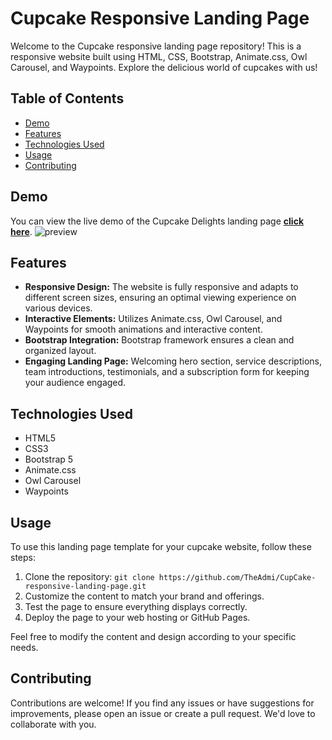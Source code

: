 # Cupcake Responsive Landing Page

Welcome to the Cupcake responsive landing page repository! This is a responsive website built using HTML, CSS, Bootstrap, Animate.css, Owl Carousel, and Waypoints. Explore the delicious world of cupcakes with us!

## Table of Contents
- [Demo](#demo)
- [Features](#features)
- [Technologies Used](#technologies-used)
- [Usage](#usage)
- [Contributing](#contributing)

## Demo
You can view the live demo of the Cupcake Delights landing page [**click here**](http://beastechnologies.me/CupCake-responsive-landing-page).
![preview](https://github.com/TheAdmi/CupCake-responsive-landing-page/assets/95725338/15e13407-d5a7-40fa-857c-0265880ff044)

## Features
- **Responsive Design:** The website is fully responsive and adapts to different screen sizes, ensuring an optimal viewing experience on various devices.
- **Interactive Elements:** Utilizes Animate.css, Owl Carousel, and Waypoints for smooth animations and interactive content.
- **Bootstrap Integration:** Bootstrap framework ensures a clean and organized layout.
- **Engaging Landing Page:** Welcoming hero section, service descriptions, team introductions, testimonials, and a subscription form for keeping your audience engaged.

## Technologies Used
- HTML5
- CSS3
- Bootstrap 5
- Animate.css
- Owl Carousel
- Waypoints

## Usage
To use this landing page template for your cupcake website, follow these steps:
1. Clone the repository: `git clone https://github.com/TheAdmi/CupCake-responsive-landing-page.git`
2. Customize the content to match your brand and offerings.
3. Test the page to ensure everything displays correctly.
4. Deploy the page to your web hosting or GitHub Pages.

Feel free to modify the content and design according to your specific needs.

## Contributing
Contributions are welcome! If you find any issues or have suggestions for improvements, please open an issue or create a pull request. We'd love to collaborate with you.


